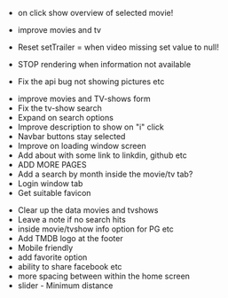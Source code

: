 <!--? MUST ?-->

- on click show overview of selected movie!
- improve movies and tv

- Reset setTrailer = when video missing set value to null!
- STOP rendering when information not available
- Fix the api bug not showing pictures etc

<!--? Should ?-->

- improve movies and TV-shows form
- Fix the tv-show search
- Expand on search options
- Improve description to show on "i" click
- Navbar buttons stay selected
- Improve on loading window screen
- Add about with some link to linkdin, github etc
- ADD MORE PAGES
- Add a search by month inside the movie/tv tab?
- Login window tab
- Get suitable favicon

<!--? Whenever ?-->

- Clear up the data movies and tvshows
- Leave a note if no search hits
- inside movie/tvshow info option for PG etc
- Add TMDB logo at the footer
- Mobile friendly
- add favorite option
- ability to share facebook etc
- more spacing between within the home screen
- slider - Minimum distance
